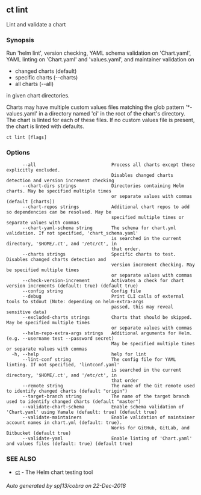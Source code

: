## ct lint

Lint and validate a chart

### Synopsis

Run 'helm lint', version checking, YAML schema validation
on 'Chart.yaml', YAML linting on 'Chart.yaml' and 'values.yaml',
and maintainer validation on

* changed charts (default)
* specific charts (--charts)
* all charts (--all)

in given chart directories.

Charts may have multiple custom values files matching the glob pattern
'*-values.yaml' in a directory named 'ci' in the root of the chart's
directory. The chart is linted for each of these files. If no custom
values file is present, the chart is linted with defaults.

```
ct lint [flags]
```

### Options

```
      --all                            Process all charts except those explicitly excluded.
                                       Disables changed charts detection and version increment checking
      --chart-dirs strings             Directories containing Helm charts. May be specified multiple times
                                       or separate values with commas (default [charts])
      --chart-repos strings            Additional chart repos to add so dependencies can be resolved. May be
                                       specified multiple times or separate values with commas
      --chart-yaml-schema string       The schema for chart.yml validation. If not specified, 'chart_schema.yaml'
                                       is searched in the current directory, '$HOME/.ct', and '/etc/ct', in
                                       that order.
      --charts strings                 Specific charts to test. Disables changed charts detection and
                                       version increment checking. May be specified multiple times
                                       or separate values with commas
      --check-version-increment        Activates a check for chart version increments (default: true) (default true)
      --config string                  Config file
      --debug                          Print CLI calls of external tools to stdout (Note: depending on helm-extra-args
                                       passed, this may reveal sensitive data)
      --excluded-charts strings        Charts that should be skipped. May be specified multiple times
                                       or separate values with commas
      --helm-repo-extra-args strings   Additional arguments for Helm. (e.g. --username test --password secret)
                                       May be specified multiple times or separate values with commas
  -h, --help                           help for lint
      --lint-conf string               The config file for YAML linting. If not specified, 'lintconf.yaml'
                                       is searched in the current directory, '$HOME/.ct', and '/etc/ct', in
                                       that order
      --remote string                  The name of the Git remote used to identify changed charts (default "origin")
      --target-branch string           The name of the target branch used to identify changed charts (default "master")
      --validate-chart-schema          Enable schema validation of 'Chart.yaml' using Yamale (default: true) (default true)
      --validate-maintainers           Enable validation of maintainer account names in chart.yml (default: true).
                                       Works for GitHub, GitLab, and Bitbucket (default true)
      --validate-yaml                  Enable linting of 'Chart.yaml' and values files (default: true) (default true)
```

### SEE ALSO

* [ct](ct.md)	 - The Helm chart testing tool

###### Auto generated by spf13/cobra on 22-Dec-2018
